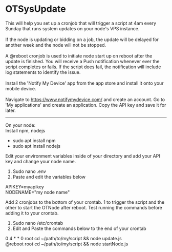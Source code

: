 # OTSysUpdate
This will help you set up a cronjob that will trigger a script at 4am every Sunday that runs system updates on your node's VPS instance. <br><br>If the node is updating or bidding on a job, the update will be delayed for another week and the node will not be stopped. <br><br>A @reboot cronjob is used to initiate node start up on reboot after the update is finished. You will receive a Push notification whenever ever the script completes or fails. If the script does fail, the notification will include log statements to identify the issue.
<br><br>
Install the 'Notify My Device' app from the app store and install it onto your mobile device.
<br><br>
Navigate to https://www.notifymydevice.com/ and create an account. Go to 'My applications' and create an application. Copy the API key and save it for later.

------------------------------------------------------------------------------------------------------------------------------------------------------------------

On your node:<br>
Install npm, nodejs
<ul>
<li>sudo apt install npm</li>
<li>sudo apt install nodejs</li>
</ul>

Edit your environment variables inside of your directory and add your API key and change your node name.
<ol>
<li>Sudo nano .env</li>
<li>Paste and edit the variables below</li>
</ol>

APIKEY=myapikey<br>
NODENAME="my node name"

Add 2 cronjobs to the bottom of your crontab. 1 to trigger the script and the other to start the OTNode after reboot. Test running the commands before adding it to your crontab.
<ol>
<li>Sudo nano /etc/crontab</li>
<li>Edit and Paste the commands below to the end of your crontab</li>
</ol>

0 4 * * 0 root cd ~/path/to/my/script && node update.js<br>
@reboot root cd ~/path/to/my/script && node startNode.js
